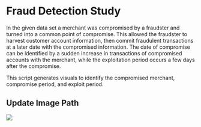 # Fraud Detection Study
In the given data set a merchant was compromised by a fraudster and turned into a common point of compromise. This allowed the fraudster to harvest customer account information, then commit fraudulent transactions at a later date with the compromised information.  The date of compromise can be identified by a sudden increase in transactions of compromised accounts with the merchant, while the exploitation period occurs a few days after the compromise.

This script generates visuals to identify the compromised merchant, compromise period, and exploit period.

## Update Image Path
![](/images/testimage.JPG)
